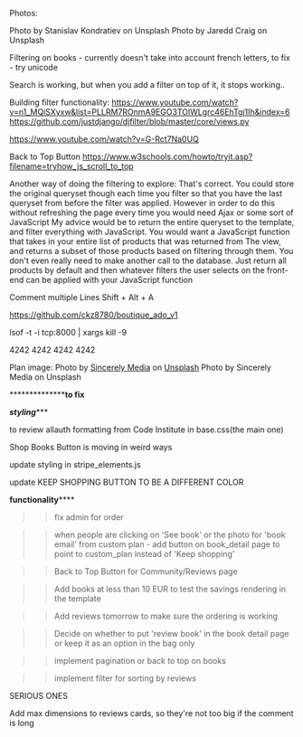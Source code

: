 Photos:

Photo by Stanislav Kondratiev on Unsplash
Photo by Jaredd Craig on Unsplash

Filtering on books - currently doesn't take into account french letters, to fix - try unicode

Search is working, but when you add a filter on top of it, it stops working..

Building filter functionality:
https://www.youtube.com/watch?v=n1_MQiSXyxw&list=PLLRM7ROnmA9EGO3TOlWLgrc46EhTgj1Ih&index=6
https://github.com/justdjango/djfilter/blob/master/core/views.py

https://www.youtube.com/watch?v=G-Rct7Na0UQ


Back to Top Button
https://www.w3schools.com/howto/tryit.asp?filename=tryhow_js_scroll_to_top




Another way of doing the filtering to explore:
That's correct. You could store the original queryset though each time you filter so that you have the last queryset from before the filter was applied. However in order to do this without refreshing the page every time you would need Ajax or some sort of JavaScript
My advice would be to return the entire queryset to the template, and filter everything with JavaScript.
You would want a JavaScript function that takes in your entire list of products that was returned from The view, and returns a subset of those products based on filtering through them. You don't even really need to make another call to the database. Just return all products by default and then whatever filters the user selects on the front-end can be applied with your JavaScript function

Comment multiple Lines
Shift + Alt + A


https://github.com/ckz8780/boutique_ado_v1

lsof -t -i tcp:8000 | xargs kill -9

4242 4242 4242 4242


Plan image:
<span>Photo by <a href="https://unsplash.com/@sincerelymedia?utm_source=unsplash&amp;utm_medium=referral&amp;utm_content=creditCopyText">Sincerely Media</a> on <a href="https://unsplash.com/s/photos/books?utm_source=unsplash&amp;utm_medium=referral&amp;utm_content=creditCopyText">Unsplash</a></span>
Photo by Sincerely Media on Unsplash


****************************to fix**************

***********styling**************

to review allauth formatting from Code Institute in base.css(the main one)

Shop Books Button is moving in weird ways

update styling in stripe_elements.js

update KEEP SHOPPING BUTTON TO BE A DIFFERENT COLOR

********functionality************

>> fix admin for order

>> when people are clicking on 'See book' or the photo for 'book email' from custom plan - add button on book_detail page to point to custom_plan instead of 'Keep shopping'

>> Back to Top Button for Community/Reviews page

>> Add books at less than 10 EUR to test the savings rendering in the template

>> Add reviews tomorrow to make sure the ordering is working

>> Decide on whether to put 'review book' in the book detail page or keep it as an option in the bag only

>> implement pagination or back to top on books

>> implement filter for sorting by reviews


SERIOUS ONES







Add max dimensions to reviews cards, so they're not too big if the comment is long
